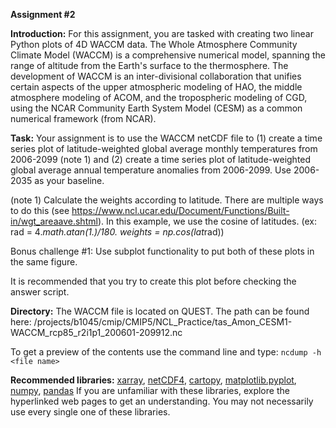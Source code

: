 **Assignment #2**

**Introduction:**
For this assignment, you are tasked with creating two linear Python plots of 4D WACCM data. The Whole Atmosphere Community Climate Model (WACCM) is a comprehensive numerical model, spanning the range of altitude from the Earth's surface to the thermosphere. The development of WACCM is an inter-divisional collaboration that unifies certain aspects of the upper atmospheric modeling of HAO, the middle atmosphere modeling of ACOM, and the tropospheric modeling of CGD, using the NCAR Community Earth System Model (CESM) as a common numerical framework (from NCAR). 

**Task:**
Your assignment is to use the WACCM netCDF file to (1) create a time series plot of latitude-weighted global average monthly temperatures from 2006-2099 (note 1) and (2) create a time series plot of latitude-weighted global average annual temperature anomalies from 2006-2099. Use 2006-2035 as your baseline.

(note 1) Calculate the weights according to latitude. There are multiple ways to do this (see https://www.ncl.ucar.edu/Document/Functions/Built-in/wgt_areaave.shtml). In this example, we use the cosine of latitudes. (ex: rad  = 4.*math.atan(1.)/180. weights   = np.cos(lat*rad))

Bonus challenge #1: Use subplot functionality to put both of these plots in the same figure. 

It is recommended that you try to create this plot before checking the answer script.

**Directory:**
The WACCM file is located on QUEST. The path can be found here: /projects/b1045/cmip/CMIP5/NCL_Practice/tas_Amon_CESM1-WACCM_rcp85_r2i1p1_200601-209912.nc

To get a preview of the contents use the command line and type: 
`ncdump -h <file name>`

**Recommended libraries:** 
[xarray](https://towardsdatascience.com/handling-netcdf-files-using-xarray-for-absolute-beginners-111a8ab4463f), [netCDF4](https://scitools.org.uk/cartopy/docs/v0.15/matplotlib/advanced_plotting.html), [cartopy](http://earthpy.org/tag/cartopy.html), [matplotlib.pyplot](https://matplotlib.org/3.1.0/tutorials/introductory/pyplot.html), [numpy](https://docs.scipy.org/doc/numpy/user/quickstart.html), [pandas](https://pandas.pydata.org/pandas-docs/stable/getting_started/10min.html#min)
If you are unfamiliar with these libraries, explore the hyperlinked web pages to get an understanding. You may not necessarily use every single one of these libraries.
